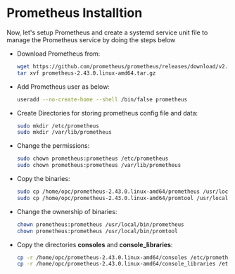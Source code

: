 # Prometheus Installtion

Now, let's setup Prometheus and create a systemd service unit file to manage the Prometheus service by doing the steps below


- Download Prometheus from:
  ```bash
  wget https://github.com/prometheus/prometheus/releases/download/v2.43.0/prometheus-2.43.0.linux-amd64.tar.gz
  tar xvf prometheus-2.43.0.linux-amd64.tar.gz
  ```
- Add Prometheus user as below:
  ```bash
  useradd --no-create-home --shell /bin/false prometheus
  ```
- Create Directories for storing prometheus config file and data:
  ```bash
  sudo mkdir /etc/prometheus
  sudo mkdir /var/lib/prometheus
  ```
- Change the permissions:
  ```bash
  sudo chown prometheus:prometheus /etc/prometheus
  sudo chown prometheus:prometheus /var/lib/prometheus
  ```
- Copy the binaries:
  ```bash
  sudo cp /home/opc/prometheus-2.43.0.linux-amd64/prometheus /usr/local/bin/
  sudo cp /home/opc/prometheus-2.43.0.linux-amd64/promtool /usr/local/bin/
  ```
- Change the ownership of binaries:
  ```bash
  chown prometheus:prometheus /usr/local/bin/prometheus
  chown prometheus:prometheus /usr/local/bin/promtool
  ```
- Copy the directories **consoles** and **console_libraries**:
  ```bash
  cp -r /home/opc/prometheus-2.43.0.linux-amd64/consoles /etc/prometheus
  cp -r /home/opc/prometheus-2.43.0.linux-amd64/console_libraries /etc/prometheus
  ```
  
  





